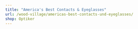 ```yaml
---
title: "America's Best Contacts & Eyeglasses"
url: /wood-village/americas-best-contacts-und-eyeglasses/
shop: Optiker
---
```

